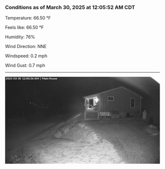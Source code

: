 ### Conditions as of March 30, 2025 at 12:05:52 AM CDT 

Temperature: 66.50 &deg;F

Feels like: 66.50 &deg;F

Humidity: 76%

Wind Direction: NNE

Windspeed: 0.2 mph

Wind Gust: 0.7 mph

---

<img src="./images/latest.jpeg"/>

